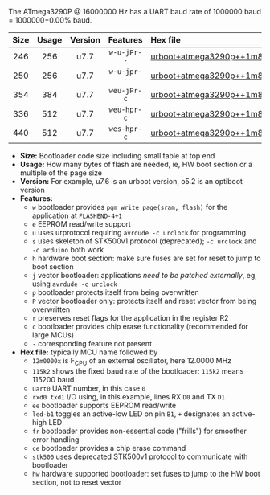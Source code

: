 The ATmega3290P @ 16000000 Hz has a UART baud rate of 1000000 baud = 1000000+0.00% baud.

|Size|Usage|Version|Features|Hex file|
|:-:|:-:|:-:|:-:|:--|
|246|256|u7.7|`w-u-jPr--`|[urboot+atmega3290p++1m8432x++115k2_uart0_rxe0_txe1_led+b7.hex](https://raw.githubusercontent.com/stefanrueger/urboot.hex/main/cores/megacore/atmega3290p/external_oscillator/fcpu++1m8432_Hz/br++115k2_bps/urboot+atmega3290p++1m8432x++115k2_uart0_rxe0_txe1_led+b7.hex)|
|250|256|u7.7|`w-u-jpr--`|[urboot+atmega3290p++1m8432x++115k2_uart0_rxe0_txe1_led+b7_fr.hex](https://raw.githubusercontent.com/stefanrueger/urboot.hex/main/cores/megacore/atmega3290p/external_oscillator/fcpu++1m8432_Hz/br++115k2_bps/urboot+atmega3290p++1m8432x++115k2_uart0_rxe0_txe1_led+b7_fr.hex)|
|354|384|u7.7|`weu-jPr-c`|[urboot+atmega3290p++1m8432x++115k2_uart0_rxe0_txe1_ee_led+b7_fr_ce.hex](https://raw.githubusercontent.com/stefanrueger/urboot.hex/main/cores/megacore/atmega3290p/external_oscillator/fcpu++1m8432_Hz/br++115k2_bps/urboot+atmega3290p++1m8432x++115k2_uart0_rxe0_txe1_ee_led+b7_fr_ce.hex)|
|336|512|u7.7|`weu-hpr-c`|[urboot+atmega3290p++1m8432x++115k2_uart0_rxe0_txe1_ee_led+b7_fr_ce_hw.hex](https://raw.githubusercontent.com/stefanrueger/urboot.hex/main/cores/megacore/atmega3290p/external_oscillator/fcpu++1m8432_Hz/br++115k2_bps/urboot+atmega3290p++1m8432x++115k2_uart0_rxe0_txe1_ee_led+b7_fr_ce_hw.hex)|
|440|512|u7.7|`wes-hpr-c`|[urboot+atmega3290p++1m8432x++115k2_uart0_rxe0_txe1_ee_led+b7_fr_ce_stk500_hw.hex](https://raw.githubusercontent.com/stefanrueger/urboot.hex/main/cores/megacore/atmega3290p/external_oscillator/fcpu++1m8432_Hz/br++115k2_bps/urboot+atmega3290p++1m8432x++115k2_uart0_rxe0_txe1_ee_led+b7_fr_ce_stk500_hw.hex)|

- **Size:** Bootloader code size including small table at top end
- **Usage:** How many bytes of flash are needed, ie, HW boot section or a multiple of the page size
- **Version:** For example, u7.6 is an urboot version, o5.2 is an optiboot version
- **Features:**
  + `w` bootloader provides `pgm_write_page(sram, flash)` for the application at `FLASHEND-4+1`
  + `e` EEPROM read/write support
  + `u` uses urprotocol requiring `avrdude -c urclock` for programming
  + `s` uses skeleton of STK500v1 protocol (deprecated); `-c urclock` and `-c arduino` both work
  + `h` hardware boot section: make sure fuses are set for reset to jump to boot section
  + `j` vector bootloader: applications *need to be patched externally*, eg, using `avrdude -c urclock`
  + `p` bootloader protects itself from being overwritten
  + `P` vector bootloader only: protects itself and reset vector from being overwritten
  + `r` preserves reset flags for the application in the register R2
  + `c` bootloader provides chip erase functionality (recommended for large MCUs)
  + `-` corresponding feature not present
- **Hex file:** typically MCU name followed by
  + `12m0000x` is F<sub>CPU</sub> of an external oscillator, here 12.0000 MHz
  + `115k2` shows the fixed baud rate of the bootloader: `115k2` means 115200 baud
  + `uart0` UART number, in this case `0`
  + `rxd0 txd1` I/O using, in this example, lines RX `D0` and TX `D1`
  + `ee` bootloader supports EEPROM read/write
  + `led-b1` toggles an active-low LED on pin `B1`, `+` designates an active-high LED
  + `fr` bootloader provides non-essential code ("frills") for smoother error handling
  + `ce` bootloader provides a chip erase command
  + `stk500` uses deprecated STK500v1 protocol to communicate with bootloader
  + `hw` hardware supported bootloader: set fuses to jump to the HW boot section, not to reset vector
